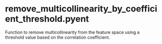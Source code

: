# remove_multicollinearity_by_coefficient_threshold.pyent
Function to remove multicollinearity from the feature space using a threshold value based on the correlation coefficient.
